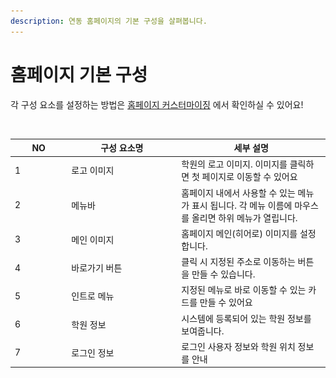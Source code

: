 ```yaml
---
description: 연동 홈페이지의 기본 구성을 살펴봅니다.
---
```


# 홈페이지 기본 구성

각 구성 요소를 설정하는 방법은 [홈페이지 커스터마이징](customizing/) 에서 확인하실 수 있어요!

<figure><img src="../.gitbook/assets/홈페이지 기본 구성.png" alt=""><figcaption></figcaption></figure>

<table><thead><tr><th width="76.33333333333331">NO</th><th width="162">구성 요소명</th><th>세부 설명</th></tr></thead><tbody><tr><td>1</td><td>로고 이미지</td><td>학원의 로고 이미지. 이미지를 클릭하면 첫 페이지로 이동할 수 있어요</td></tr><tr><td>2</td><td>메뉴바</td><td>홈페이지 내에서 사용할 수 있는 메뉴가 표시 됩니다. 각 메뉴 이름에 마우스를 올리면 하위 메뉴가 열립니다.</td></tr><tr><td>3</td><td>메인 이미지</td><td>홈페이지 메인(히어로) 이미지를 설정합니다.</td></tr><tr><td>4</td><td>바로가기 버튼</td><td>클릭 시 지정된 주소로 이동하는 버튼을 만들 수 있습니다.</td></tr><tr><td>5</td><td>인트로 메뉴</td><td>지정된 메뉴로 바로 이동할 수 있는 카드를 만들 수 있어요</td></tr><tr><td>6</td><td>학원 정보</td><td>시스템에 등록되어 있는 학원 정보를 보여줍니다.</td></tr><tr><td>7</td><td>로그인 정보</td><td>로그인 사용자 정보와 학원 위치 정보를 안내</td></tr></tbody></table>
